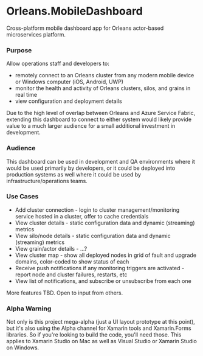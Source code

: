 # Orleans.MobileDashboard
Cross-platform mobile dashboard app for Orleans actor-based microservices platform.

### Purpose
Allow operations staff and developers to:
- remotely connect to an Orleans cluster from any modern mobile device or Windows computer (iOS, Android, UWP)
- monitor the health and activity of Orleans clusters, silos, and grains in real time
- view configuration and deployment details

Due to the high level of overlap between Orleans and Azure Service Fabric, extending this dashboard to connect to either system would likely provide value to a much larger audience for a small additional investment in development.

### Audience
This dashboard can be used in development and QA environments where it would be used primarily by developers, or it could be deployed into production systems as well where it could be used by infrastructure/operations teams.

### Use Cases
- Add cluster connection - login to cluster management/monitoring service hosted in a cluster, offer to cache credentials
- View cluster details - static configuration data and dynamic (streaming) metrics
- View silo/node details - static configuration data and dynamic (streaming) metrics
- View grain/actor details - ...?
- View cluster map - show all deployed nodes in grid of fault and upgrade domains, color-coded to show status of each
- Receive push notifications if any monitoring triggers are activated - report node and cluster failures, restarts, etc
- View list of notifications, and subscribe or unsubscribe from each one

More features TBD. Open to input from others.

### Alpha Warning
Not only is this project mega-alpha (just a UI layout prototype at this point), but it's also using the Alpha channel for Xamarin tools and Xamarin.Forms libraries. So if you're looking to build the code, you'll need those. This applies to Xamarin Studio on Mac as well as Visual Studio or Xamarin Studio on Windows.